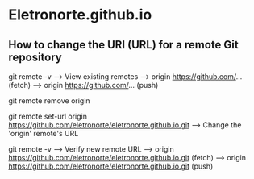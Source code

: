 # Eletronorte.github.io 
##  How to change the URI (URL) for a remote Git repository

git remote -v
--> View existing remotes
--> origin  https://github.com/... (fetch)
--> origin  https://github.com/... (push)

git remote remove origin

git remote set-url origin https://github.com/eletronorte/eletronorte.github.io.git
--> Change the 'origin' remote's URL

git remote -v
--> Verify new remote URL
--> origin  https://github.com/eletronorte/eletronorte.github.io.git (fetch)
--> origin  https://github.com/eletronorte/eletronorte.github.io.git (push)